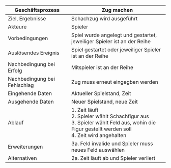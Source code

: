 Geschäftsprozess | Zug machen
---|---
Ziel, Ergebnisse | Schachzug wird ausgeführt
Akteure | Spieler |
Vorbedingungen | Spiel wurde angelegt und gestartet, jeweiliger Spieler ist an der Reihe
Auslösendes Ereignis | Spiel gestartet oder jeweiliger Spieler ist an der Reihe
Nachbedingung bei Erfolg | Mitspieler ist an der Reihe
Nachbedingung bei Fehlschlag | Zug muss erneut eingegben werden
Eingehende Daten | Aktueller Spielstand, Zeit
Ausgehende Daten | Neuer Spielstand, neue Zeit
Ablauf | 1. Zeit läuft <br> 2. Spieler wählt Schachfigur aus <br> 3. Spieler wählt Feld aus, wohin die Figur gestellt werden soll <br> 4. Zeit wird angehalten
Erweiterungen | 3a. Feld invalide und Spieler muss neues Feld auswählen
Alternativen | 2a. Zeit läuft ab und Spieler verliert
